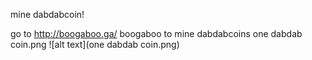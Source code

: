 mine dabdabcoin!

go to <http://boogaboo.ga/> boogaboo to mine dabdabcoins
one dabdab coin.png
![alt text](one dabdab coin.png)
